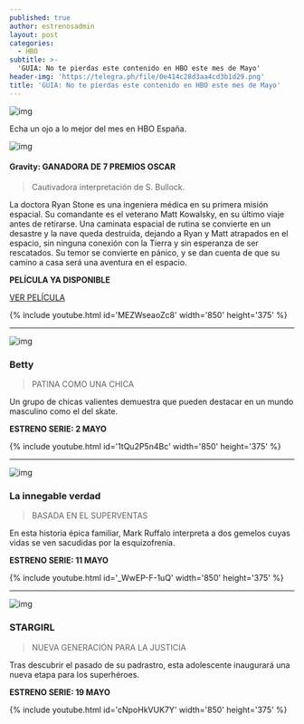 ```yaml
---
published: true
author: estrenosadmin
layout: post
categories:
  - HBO
subtitle: >-
  'GUIA: No te pierdas este contenido en HBO este mes de Mayo'
header-img: 'https://telegra.ph/file/0e414c28d3aa4cd3b1d29.png'
title: 'GUIA: No te pierdas este contenido en HBO este mes de Mayo'
---
```


![img](https://telegra.ph/file/0e414c28d3aa4cd3b1d29.png)

Echa un ojo a lo mejor del mes en HBO España.

  <!--break-->

![img](https://telegra.ph/file/23d4a57c560a539d72f16.png)

####  Gravity: GANADORA DE 7 PREMIOS OSCAR 

> Cautivadora interpretación de S. Bullock. 

La doctora Ryan Stone es una ingeniera médica en su primera misión espacial. Su comandante es el veterano Matt Kowalsky, en su último viaje antes de retirarse. Una caminata espacial de rutina se convierte en un desastre y la nave queda destruida, dejando a Ryan y Matt atrapados en el espacio, sin ninguna conexión con la Tierra y sin esperanza de ser rescatados. Su temor se convierte en pánico, y se dan cuenta de que su camino a casa será una aventura en el espacio.

**PELÍCULA YA DISPONIBLE**

[VER PELÍCULA](https://t.info.hboespana.com/r/?id=h45d180b7,27fe2630,27f71dc1)

{% include youtube.html id='MEZWseaoZc8' width='850' height='375' %}



------



![img](https://telegra.ph/file/a9334d38e7f4b18fcb35b.png)

### Betty

> PATINA COMO UNA CHICA

Un grupo de chicas valientes demuestra que pueden destacar en un mundo masculino como el del skate.

**ESTRENO SERIE: 2 MAYO**

{% include youtube.html id='1tQu2P5n4Bc' width='850' height='375' %}



------



![img](https://telegra.ph/file/b97eb07c06e88eb3bd454.png)

### La innegable verdad

> BASADA EN EL SUPERVENTAS

En esta historia épica familiar, Mark Ruffalo interpreta a dos gemelos cuyas vidas se ven sacudidas por la esquizofrenia.

**ESTRENO SERIE: 11 MAYO**

{% include youtube.html id='_WwEP-F-1uQ' width='850' height='375' %}



------



![img](https://telegra.ph/file/f2bc7adb13bf35cc837fa.png)

### STARGIRL

> NUEVA GENERACIÓN PARA LA JUSTICIA

Tras descubrir el pasado de su padrastro, esta adolescente inaugurará una nueva etapa para los superhéroes.

**ESTRENO SERIE: 19 MAYO**

{% include youtube.html id='cNpoHkVUK7Y' width='850' height='375' %}


